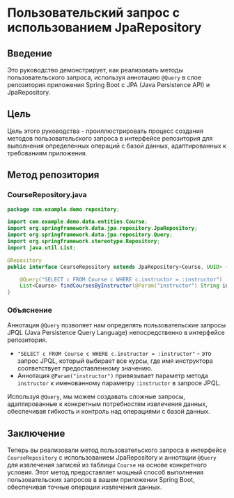 # Пользовательский запрос с использованием JpaRepository

## Введение

Это руководство демонстрирует, как реализовать методы пользовательского запроса, используя аннотацию `@Query` в слое репозитория приложения Spring Boot с JPA (Java Persistence API) и JpaRepository.

## Цель

Цель этого руководства - проиллюстрировать процесс создания методов пользовательского запроса в интерфейсе репозитория для выполнения определенных операций с базой данных, адаптированных к требованиям приложения.

## Метод репозитория

### CourseRepository.java

```java
package com.example.demo.repository;

import com.example.demo.data.entities.Course;
import org.springframework.data.jpa.repository.JpaRepository;
import org.springframework.data.jpa.repository.Query;
import org.springframework.stereotype.Repository;
import java.util.List;

@Repository
public interface CourseRepository extends JpaRepository<Course, UUID> {

    @Query("SELECT c FROM Course c WHERE c.instructor = :instructor")
    List<Course> findCoursesByInstructor(@Param("instructor") String instructor);
}
```

### Объяснение

Аннотация `@Query` позволяет нам определять пользовательские запросы JPQL (Java Persistence Query Language) непосредственно в интерфейсе репозитория.

- `"SELECT c FROM Course c WHERE c.instructor = :instructor"` - это запрос JPQL, который выбирает все курсы, где имя инструктора соответствует предоставленному значению.
- Аннотация `@Param("instructor")` привязывает параметр метода `instructor` к именованному параметру `:instructor` в запросе JPQL.

Используя `@Query`, мы можем создавать сложные запросы, адаптированные к конкретным потребностям извлечения данных, обеспечивая гибкость и контроль над операциями с базой данных.

## Заключение

Теперь вы реализовали метод пользовательского запроса в интерфейсе `CourseRepository` с использованием JpaRepository и аннотации `@Query` для извлечения записей из таблицы `Course` на основе конкретного условия. Этот метод предоставляет мощный способ выполнения пользовательских запросов в вашем приложении Spring Boot, обеспечивая точные операции извлечения данных.
